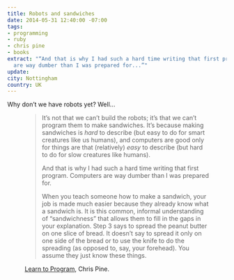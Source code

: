 ```yaml
---
title: Robots and sandwiches
date: 2014-05-31 12:40:00 -07:00
tags:
- programming
- ruby
- chris pine
- books
extract: "“And that is why I had such a hard time writing that first program. Computers
  are way dumber than I was prepared for...”"
update: 
city: Nottingham
country: UK
---
```


Why don’t we have robots yet? Well...

<figure>
<blockquote>
<p>It’s not that we can’t build the robots; it’s that we can’t program them to make sandwiches. It’s because making sandwiches is <em>hard</em> to describe (but easy to do for smart creatures like us humans), and computers are good only for things are that (relatively) <em>easy</em> to describe (but hard to do for slow creatures like humans).</p>
<p>And that is why I had such a hard time writing that first program. Computers are way dumber than I was prepared for.</p>
<p>When you teach someone how to make a sandwich, your job is made much easier because they already know what a sandwich is. It is this common, informal understanding of “sandwichness” that allows them to fill in the gaps in your explanation. Step 3 says to spread the peanut butter on one slice of bread. It doesn’t say to spread it only on one side of the bread or to use the knife to do the spreading (as opposed to, say, your forehead). You assume they just know these things.</p>
</blockquote>
<figcaption class="cite">
<p><a href="https://pine.fm/LearnToProgram">Learn to Program</a>, Chris Pine.</p></figcaption>
</figure>
